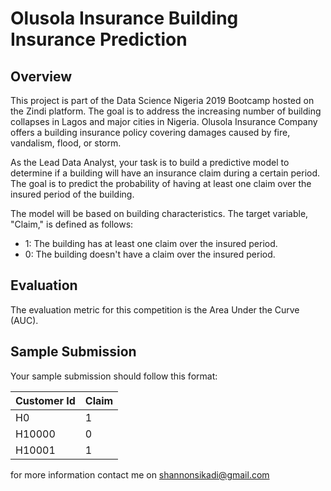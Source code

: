 
# Olusola Insurance Building Insurance Prediction

## Overview

This project is part of the Data Science Nigeria 2019 Bootcamp hosted on the Zindi platform. The goal is to address the increasing number of building collapses in Lagos and major cities in Nigeria. Olusola Insurance Company offers a building insurance policy covering damages caused by fire, vandalism, flood, or storm.

As the Lead Data Analyst, your task is to build a predictive model to determine if a building will have an insurance claim during a certain period. The goal is to predict the probability of having at least one claim over the insured period of the building.

The model will be based on building characteristics. The target variable, "Claim," is defined as follows:

- 1: The building has at least one claim over the insured period.
- 0: The building doesn't have a claim over the insured period.

## Evaluation

The evaluation metric for this competition is the Area Under the Curve (AUC).

## Sample Submission

Your sample submission should follow this format:

| Customer Id | Claim |
|-------------|-------|
| H0          |   1   |
| H10000      |   0   |
| H10001      |   1   |

for more information contact me on shannonsikadi@gmail.com


